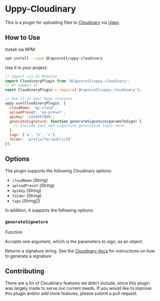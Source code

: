 # Uppy-Cloudinary
This is a plugin for uploading files to [Cloudinary](https://cloudinary.com/)
via [Uppy](https://uppy.io/).

## How to Use

Install via NPM:
```bash
npm install --save @CapsureIt/uppy-cloudinary
```

Use it in your project:
```javascript
// Import via ES Modules
import CloudinaryPlugin from '@CapsureIt/uppy-cloudinary';
// Or Common JS
const CloudinaryPlugin = require('@CapsureIt/uppy-cloudinary');

// Use it on your Uppy instance
uppy.use(CloudinaryPlugin, {
  cloudName: 'my-cloud',
  uploadPreset: 'my-preset',
  apiKey: '1234567890',
  generateSignature: function generateSignature(paramsToSign) {
    // Include your own signature generation logic here.
  },
  tags: ['a', 'b', 'c'],
  folder: 'prefix/for/publicId'
});
```

## Options
The plugin supports the following Cloudinary options:
* `cloudName` (*String*)
* `uploadPreset` (*String*)
* `apiKey` (*String*)
* `folder` (*String*)
* `tags` (*String[]*)

In addition, it supports the following options:

### `generateSignature`
*Function*

Accepts one argument, which is the parameters to sign, as an object.

Returns a signature string. See the [Cloudinary
docs](https://cloudinary.com/documentation/signatures) for instructions on how
to generate a signature

## Contributing
There are a lot of Cloudinary features we didn’t include, since this plugin was
largely made to serve our current needs. If you would like to improve this
plugin and/or add more features, please submit a pull request.